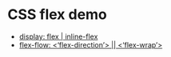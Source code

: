 # CSS flex demo

* [display: flex | inline-flex](flex-display.html)
* [flex-flow: &lt;‘flex-direction’&gt; || &lt;‘flex-wrap’&gt;](flex-flow.html)
